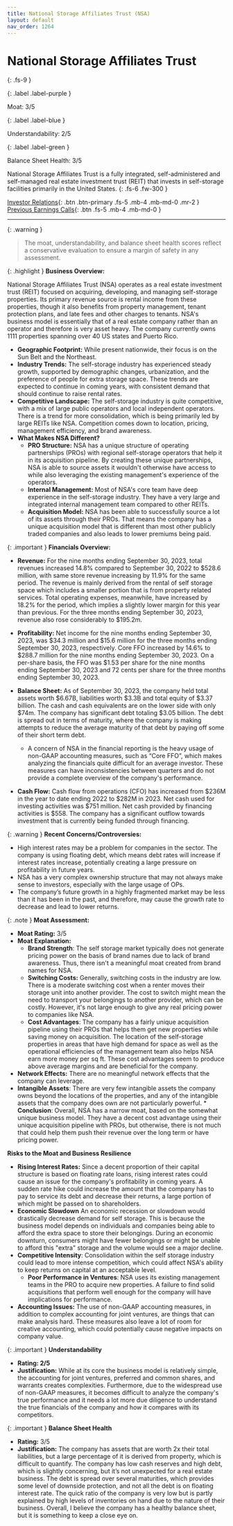 ```yaml
---
title: National Storage Affiliates Trust (NSA)
layout: default
nav_order: 1264
---
```


# National Storage Affiliates Trust
{: .fs-9 }

{: .label .label-purple }

Moat: 3/5

{: .label .label-blue }

Understandability: 2/5

{: .label .label-green }

Balance Sheet Health: 3/5

National Storage Affiliates Trust is a fully integrated, self-administered and self-managed real estate investment trust (REIT) that invests in self-storage facilities primarily in the United States.
{: .fs-6 .fw-300 }

[Investor Relations](https://www.google.com/search?q=NSA+investor+relations){: .btn .btn-primary .fs-5 .mb-4 .mb-md-0 .mr-2 }
[Previous Earnings Calls](https://discountingcashflows.com/company/NSA/transcripts/){: .btn .fs-5 .mb-4 .mb-md-0 }

---

{: .warning }
>The moat, understandability, and balance sheet health scores reflect a conservative evaluation to ensure a margin of safety in any assessment.



{: .highlight }
**Business Overview:**

National Storage Affiliates Trust (NSA) operates as a real estate investment trust (REIT) focused on acquiring, developing, and managing self-storage properties. Its primary revenue source is rental income from these properties, though it also benefits from property management, tenant protection plans, and late fees and other charges to tenants. NSA's business model is essentially that of a real estate company rather than an operator and therefore is very asset heavy. The company currently owns 1111 properties spanning over 40 US states and Puerto Rico. 
    
*   **Geographic Footprint:** While present nationwide, their focus is on the Sun Belt and the Northeast.
*   **Industry Trends:** The self-storage industry has experienced steady growth, supported by demographic changes, urbanization, and the preference of people for extra storage space. These trends are expected to continue in coming years, with consistent demand that should continue to raise rental rates.
*   **Competitive Landscape:** The self-storage industry is quite competitive, with a mix of large public operators and local independent operators. There is a trend for more consolidation, which is being primarily led by large REITs like NSA. Competition comes down to location, pricing, management efficiency, and brand awareness.
*   **What Makes NSA Different?**
    *   **PRO Structure:** NSA has a unique structure of operating partnerships (PROs) with regional self-storage operators that help it in its acquisition pipeline. By creating these unique partnerships, NSA is able to source assets it wouldn't otherwise have access to while also leveraging the existing management's experience of the operators.
    *   **Internal Management:** Most of NSA's core team have deep experience in the self-storage industry. They have a very large and integrated internal management team compared to other REITs.
    *   **Acquisition Model:** NSA has been able to successfully source a lot of its assets through their PROs. That means the company has a unique acquisition model that is different than most other publicly traded companies and also leads to lower premiums being paid.

{: .important }
**Financials Overview:**

*  **Revenue:** For the nine months ending September 30, 2023, total revenues increased 14.8% compared to September 30, 2022 to $528.6 million, with same store revenue increasing by 11.9% for the same period. The revenue is mainly derived from the rental of self storage space which includes a smaller portion that is from property related services. Total operating expenses, meanwhile, have increased by 18.2% for the period, which implies a slightly lower margin for this year than previous. For the three months ending September 30, 2023, revenue also rose considerably to $195.2m.
*   **Profitability:** Net income for the nine months ending September 30, 2023, was $34.3 million and $15.6 million for the three months ending September 30, 2023, respectively. Core FFO increased by 14.6% to $288.7 million for the nine months ending September 30, 2023. On a per-share basis, the FFO was $1.53 per share for the nine months ending September 30, 2023 and 72 cents per share for the three months ending September 30, 2023.
*   **Balance Sheet:** As of September 30, 2023, the company held total assets worth $6.67B, liabilities worth $3.3B and total equity of $3.37 billion. The cash and cash equivalents are on the lower side with only $74m. The company has significant debt totaling $3.05 billion. The debt is spread out in terms of maturity, where the company is making attempts to reduce the average maturity of that debt by paying off some of their short term debt.

    *   A concern of NSA in the financial reporting is the heavy usage of non-GAAP accounting measures, such as “Core FFO”, which makes analyzing the financials quite difficult for an average investor. These measures can have inconsistencies between quarters and do not provide a complete overview of the company's performance.
*   **Cash Flow:** Cash flow from operations (CFO) has increased from $236M in the year to date ending 2022 to $282M in 2023.  Net cash used for investing activities was $751 million. Net cash provided by financing activities is $558. The company has a significant outflow towards investment that is currently being funded through financing.

{: .warning }
**Recent Concerns/Controversies:**
   * High interest rates may be a problem for companies in the sector. The company is using floating debt, which means debt rates will increase if interest rates increase, potentially creating a large pressure on profitability in future years.
  * NSA has a very complex ownership structure that may not always make sense to investors, especially with the large usage of OPs.
 * The company’s future growth in a highly fragmented market may be less than it has been in the past, and therefore, may cause the growth rate to decrease and lead to lower returns.

{: .note }
**Moat Assessment:**

*   **Moat Rating:** 3/5
*   **Moat Explanation:**
    *  **Brand Strength**: The self storage market typically does not generate pricing power on the basis of brand names due to lack of brand awareness. Thus, there isn't a meaningful moat created from brand names for NSA.
    *   **Switching Costs:** Generally, switching costs in the industry are low. There is a moderate switching cost when a renter moves their storage unit into another provider. The cost to switch might mean the need to transport your belongings to another provider, which can be costly. However, it's not large enough to give any real pricing power to companies like NSA.
    *   **Cost Advantages**: The company has a fairly unique acquisition pipeline using their PROs that helps them get new properties while saving money on acquisition. The location of the self-storage properties in areas that have high demand for space as well as the operational efficiencies of the management team also helps NSA earn more money per sq ft. These cost advantages seem to produce above average margins and are beneficial for the company.
  *  **Network Effects:** There are no meaningful network effects that the company can leverage.
  *   **Intangible Assets**: There are very few intangible assets the company owns beyond the locations of the properties, and any of the intangible assets that the company does own are not particularly powerful.
    *   **Conclusion**: Overall, NSA has a narrow moat, based on the somewhat unique business model. They have a decent cost advantage using their unique acquisition pipeline with PROs, but otherwise, there is not much that could help them push their revenue over the long term or have pricing power. 

  **Risks to the Moat and Business Resilience**

*   **Rising Interest Rates:** Since a decent proportion of their capital structure is based on floating rate loans, rising interest rates could cause an issue for the company's profitability in coming years. A sudden rate hike could increase the amount that the company has to pay to service its debt and decrease their returns, a large portion of which might be passed on to shareholders.
*   **Economic Slowdown** An economic recession or slowdown would drastically decrease demand for self storage. This is because the business model depends on individuals and companies being able to afford the extra space to store their belongings. During an economic downturn, consumers might have fewer belongings or might be unable to afford this "extra" storage and the volume would see a major decline.
*   **Competitive Intensity**: Consolidation within the self storage industry could lead to more intense competition, which could affect NSA's ability to keep returns on capital at an acceptable level.
    *   **Poor Performance in Ventures**: NSA uses its existing management teams in the PRO to acquire new properties. A failure to find solid acquisitions that perform well enough for the company will have implications for performance.
*   **Accounting Issues:** The use of non-GAAP accounting measures, in addition to complex accounting for joint ventures, are things that can make analysis hard. These measures also leave a lot of room for creative accounting, which could potentially cause negative impacts on company value.

{: .important }
**Understandability**

*   **Rating: 2/5**
*   **Justification:** While at its core the business model is relatively simple, the accounting for joint ventures, preferred and common shares, and warrants creates complexities. Furthermore, due to the widespread use of non-GAAP measures, it becomes difficult to analyze the company's true performance and it needs a lot more due diligence to understand the true financials of the company and how it compares with its competitors.

{: .important }
**Balance Sheet Health**

* **Rating:** 3/5
*   **Justification:** The company has assets that are worth 2x their total liabilities, but a large percentage of it is derived from property, which is difficult to quantify. The company has low cash reserves and high debt, which is slightly concerning, but it’s not unexpected for a real estate business. The debt is spread over several maturities, which provides some level of downside protection, and not all the debt is on floating interest rate. The quick ratio of the company is very low but is partly explained by high levels of inventories on hand due to the nature of their business. Overall, I believe the company has a healthy balance sheet, but it is something to keep a close eye on.